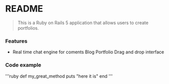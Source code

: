 # README

> This is a Ruby on Rails 5 application that allows users to create portfolios.

### Features

- Real time chat engine for coments
Blog 
Portfolio
Drag and drop interface

### Code example

'''ruby
def my_great_method
	puts "here it is"
end
'''